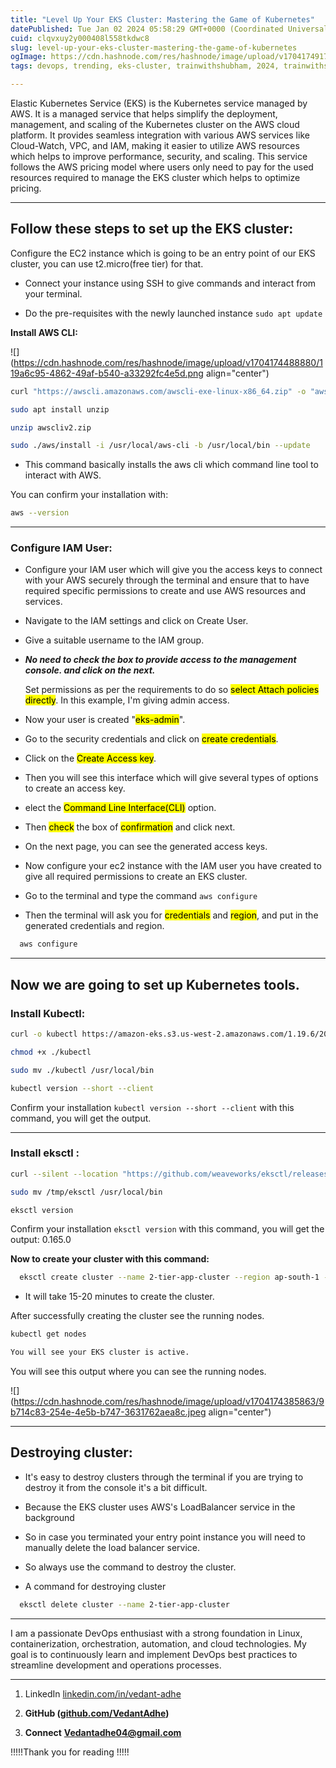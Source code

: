 ```yaml
---
title: "Level Up Your EKS Cluster: Mastering the Game of Kubernetes"
datePublished: Tue Jan 02 2024 05:58:29 GMT+0000 (Coordinated Universal Time)
cuid: clqvxuy2y000408l558tkdwc8
slug: level-up-your-eks-cluster-mastering-the-game-of-kubernetes
ogImage: https://cdn.hashnode.com/res/hashnode/image/upload/v1704174917768/a11e5dec-f1d3-4f62-b3fa-70b3f7bcb226.jpeg
tags: devops, trending, eks-cluster, trainwithshubham, 2024, trainwithshubham-90daysofdevopschallenge-linux-opensource-technology-operatingsystem-90daysdevops-devopscommunity-devopsfodnahai-hiring-immediatejoiners-devopsengineer-cloudcomputing-cloudtechnology-continuousintegration-continuousdelivery-terraweek-community-twsstudentscholarship-developertools-linkedin-linuxcommands-shellscripting-scripting-awscommunity-awscommunityday-aws, vedops

---
```


Elastic Kubernetes Service (EKS) is the Kubernetes service managed by AWS. It is a managed service that helps simplify the deployment, management, and scaling of the Kubernetes cluster on the AWS cloud platform. It provides seamless integration with various AWS services like Cloud-Watch, VPC, and IAM, making it easier to utilize AWS resources which helps to improve performance, security, and scaling. This service follows the AWS pricing model where users only need to pay for the used resources required to manage the EKS cluster which helps to optimize pricing.

---

## **Follow these steps to set up the EKS cluster:**

Configure the EC2 instance which is going to be an entry point of our EKS cluster, you can use t2.micro(free tier) for that.

* Connect your instance using SSH to give commands and interact from your terminal.
    
* Do the pre-requisites with the newly launched instance `sudo apt update`
    

**Install AWS CLI:**

![](https://cdn.hashnode.com/res/hashnode/image/upload/v1704174488880/119a6c95-4862-49af-b540-a33292fc4e5d.png align="center")

```bash
curl "https://awscli.amazonaws.com/awscli-exe-linux-x86_64.zip" -o "awscliv2.zip"

sudo apt install unzip

unzip awscliv2.zip

sudo ./aws/install -i /usr/local/aws-cli -b /usr/local/bin --update
```

* This command basically installs the aws cli which command line tool to interact with AWS.
    

You can confirm your installation with:

```bash
aws --version
```

---

### **Configure IAM User:**

* Configure your IAM user which will give you the access keys to connect with your AWS securely through the terminal and ensure that to have required specific permissions to create and use AWS resources and services.
    
* Navigate to the IAM settings and click on Create User.
    
* Give a suitable username to the IAM group.
    
* ***No need to check the box to provide access to the management console. and click on the next.***
    
    Set permissions as per the requirements to do so <mark>select Attach policies directly</mark>. In this example, I'm giving admin access.
    
* Now your user is created "<mark>eks-admin</mark>".
    
* Go to the security credentials and click on <mark>create credentials</mark>.
    
* Click on the <mark>Create Access key</mark>.
    
* Then you will see this interface which will give several types of options to create an access key.
    
* elect the <mark>Command Line Interface(CLI)</mark> option.
    
* Then <mark>check</mark> the box of <mark>confirmation</mark> and click next.
    
* On the next page, you can see the generated access keys.
    
* Now configure your ec2 instance with the IAM user you have created to give all required permissions to create an EKS cluster.
    
* Go to the terminal and type the command `aws configure`
    
* Then the terminal will ask you for <mark>credentials</mark> and <mark>region</mark>, and put in the generated credentials and region.
    

```bash
  aws configure
```

---

## **Now we are going to set up Kubernetes tools.**

### **Install Kubectl:**

```bash
curl -o kubectl https://amazon-eks.s3.us-west-2.amazonaws.com/1.19.6/2021-01-05/bin/linux/amd64/kubectl

chmod +x ./kubectl

sudo mv ./kubectl /usr/local/bin

kubectl version --short --client
```

Confirm your installation `kubectl version --short --client` with this command, you will get the output.

---

### **Install eksctl :**

```bash
curl --silent --location "https://github.com/weaveworks/eksctl/releases/latest/download/eksctl_$(uname -s)_amd64.tar.gz" | tar xz -C /tmp

sudo mv /tmp/eksctl /usr/local/bin

eksctl version
```

Confirm your installation `eksctl version` with this command, you will get the output: 0.165.0

**Now to create your cluster with this command:**

```bash
  eksctl create cluster --name 2-tier-app-cluster --region ap-south-1 --node-type t2.micro --nodes-min 2 --nodes-max 4
```

* It will take 15-20 minutes to create the cluster.
    

After successfully creating the cluster see the running nodes.

```bash
kubectl get nodes

You will see your EKS cluster is active.
```

You will see this output where you can see the running nodes.

![](https://cdn.hashnode.com/res/hashnode/image/upload/v1704174385863/9b714c83-254e-4e5b-b747-3631762aea8c.jpeg align="center")

---

## **Destroying cluster:**

* It's easy to destroy clusters through the terminal if you are trying to destroy it from the console it's a bit difficult.
    
* Because the EKS cluster uses AWS's LoadBalancer service in the background
    
* So in case you terminated your entry point instance you will need to manually delete the load balancer service.
    
* So always use the command to destroy the cluster.
    
* A command for destroying cluster
    

```bash
  eksctl delete cluster --name 2-tier-app-cluster
```

---

I am a passionate DevOps enthusiast with a strong foundation in Linux, containerization, orchestration, automation, and cloud technologies. My goal is to continuously learn and implement DevOps best practices to streamline development and operations processes.

---

1. LinkedIn [linkedin.com/in/vedant-adhe](https://www.linkedin.com/in/vedant-adhe)
    
2. **GitHub (**[**github.com/VedantAdhe**](http://linkedin.com/in/vedant-adhe-4683b0192)**)**
    
3. **Connect** [**Vedantadhe04@gmail.com**](http://linkedin.com/in/vedant-adhe-4683b0192)
    

!!!!!Thank you for reading !!!!!